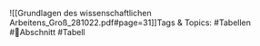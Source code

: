 
![[Grundlagen des wissenschaftlichen Arbeitens_Groß_281022.pdf#page=31]]Tags & Topics:
   #Tabellen
   #Abschnitt
   #Tabell